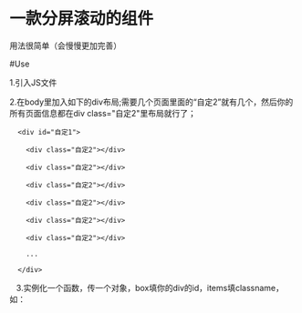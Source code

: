 # 一款分屏滚动的组件

用法很简单（会慢慢更加完善）

#Use

1.引入JS文件

2.在body里加入如下的div布局;需要几个页面里面的“自定2”就有几个，然后你的所有页面信息都在div class="自定2"里布局就行了；

      <div id="自定1">

        <div class="自定2"></div>
        
        <div class="自定2"></div>
        
        <div class="自定2"></div>
        
        <div class="自定2"></div>
        
        <div class="自定2"></div>
        
        <div class="自定2"></div>
        
        ...
        
      </div>
    
    
    3.实例化一个函数，传一个对象，box填你的div的id，items填classname，如：
    
    <script>
    
        var Split = new SplitScreen({
        
            box: "自定1",
            
            items: "自定2"
            
        });
        
    </script>

